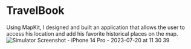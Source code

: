 # TravelBook
Using MapKit, I designed and built an application that allows the user to access his location and add his favorite historical places on the map.
![Simulator Screenshot - iPhone 14 Pro - 2023-07-20 at 11 30 39](https://github.com/alienswait/TravelBook/assets/28567344/717625a6-cd5c-4866-af5a-2a255ec305d6)

